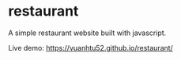 # restaurant


A simple restaurant website built with javascript.

Live demo: https://vuanhtu52.github.io/restaurant/